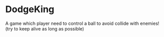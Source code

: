 # DodgeKing
A game which player need to control a ball to avoid collide with enemies! (try to keep alive as long as possible)
